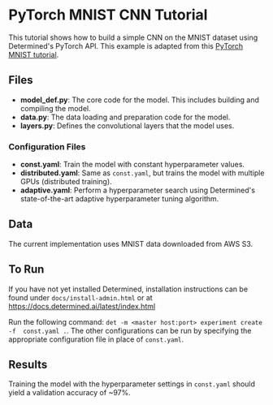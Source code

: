 # PyTorch MNIST CNN Tutorial
This tutorial shows how to build a simple CNN on the MNIST dataset using
Determined's PyTorch API. This example is adapted from this [PyTorch MNIST
tutorial](https://github.com/pytorch/examples/tree/master/mnist).

## Files
* **model_def.py**: The core code for the model. This includes building and compiling the model.
* **data.py**: The data loading and preparation code for the model.
* **layers.py**: Defines the convolutional layers that the model uses. 

### Configuration Files
* **const.yaml**: Train the model with constant hyperparameter values.
* **distributed.yaml**: Same as `const.yaml`, but trains the model with multiple GPUs (distributed training).
* **adaptive.yaml**: Perform a hyperparameter search using Determined's state-of-the-art adaptive hyperparameter tuning algorithm.

## Data
The current implementation uses MNIST data downloaded from AWS S3.

## To Run
If you have not yet installed Determined, installation instructions can be found
under `docs/install-admin.html` or at https://docs.determined.ai/latest/index.html

Run the following command: `det -m <master host:port> experiment create -f 
const.yaml .`. The other configurations can be run by specifying the appropriate 
configuration file in place of `const.yaml`.

## Results
Training the model with the hyperparameter settings in `const.yaml` should yield
a validation accuracy of ~97%. 
